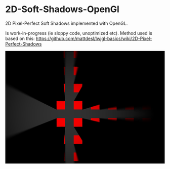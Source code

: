 # 2D-Soft-Shadows-OpenGl

2D Pixel-Perfect Soft Shadows implemented with OpenGL.

Is work-in-progress (ie sloppy code, unoptimized etc). Method used is based on this: https://github.com/mattdesl/lwjgl-basics/wiki/2D-Pixel-Perfect-Shadows

![screenshot](https://github.com/Porraryd/2D-Soft-Shadows-OpenGl/blob/master/screenshot.png?raw=true)

